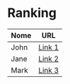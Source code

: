 # Ranking

| Nome | URL |
|------|-----|
| John | [Link 1](https://example.com/link1) |
| Jane | [Link 2](https://example.com/link2) |
| Mark | [Link 3](https://example.com/link3) |
